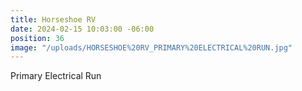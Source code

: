 ```yaml
---
title: Horseshoe RV
date: 2024-02-15 10:03:00 -06:00
position: 36
image: "/uploads/HORSESHOE%20RV_PRIMARY%20ELECTRICAL%20RUN.jpg"
---
```


Primary Electrical Run 